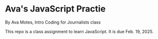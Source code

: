 # Ava's JavaScript Practie

By Ava Motes, Intro Coding for Journalists class

This repo is a class assignment to learn JavaScript. It is due Feb. 19, 2025.
